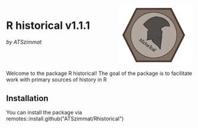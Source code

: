 <div style="overflow: hidden;">
  <img src="images/Logo_historical_end.jpg" width="200" style="float: right; margin-left: 20px;">
  <h1>R historical v1.1.1</h1> 
  <p><em>by ATSzimmat</em></p>
</div>

Welcome to the package R historical! The goal of the package is to facilitate work with primary sources of history in R

## Installation

You can install the package via remotes::install.github("ATSzimmat/Rhistorical")

